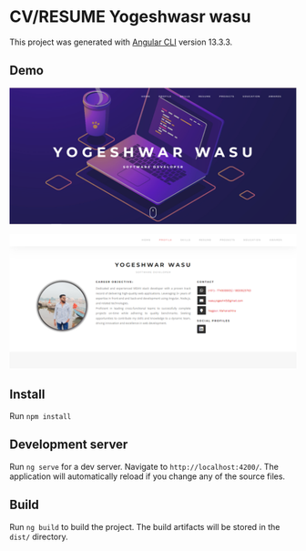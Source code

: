 # CV/RESUME Yogeshwasr wasu

This project was generated with [Angular CLI](https://github.com/angular/angular-cli) version 13.3.3.

## Demo

<img src="src/assets/images/preview/preview_1.jpg" 
				alt="Preview" />   

<img src="src/assets/images/preview/preview_2.jpg" 
				alt="Preview" />   

## Install
Run `npm install`

## Development server

Run `ng serve` for a dev server. Navigate to `http://localhost:4200/`. The application will automatically reload if you change any of the source files.

## Build

Run `ng build` to build the project. The build artifacts will be stored in the `dist/` directory.
 
